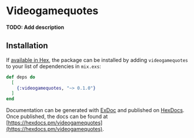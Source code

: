 # Videogamequotes

**TODO: Add description**

## Installation

If [available in Hex](https://hex.pm/docs/publish), the package can be installed
by adding `videogamequotes` to your list of dependencies in `mix.exs`:

```elixir
def deps do
  [
    {:videogamequotes, "~> 0.1.0"}
  ]
end
```

Documentation can be generated with [ExDoc](https://github.com/elixir-lang/ex_doc)
and published on [HexDocs](https://hexdocs.pm). Once published, the docs can
be found at [https://hexdocs.pm/videogamequotes](https://hexdocs.pm/videogamequotes).

